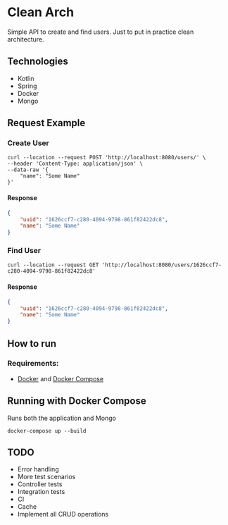 # Clean Arch
Simple API to create and find users. Just to put in practice clean architecture.

## Technologies
- Kotlin
- Spring
- Docker
- Mongo

## Request Example

### Create User
```
curl --location --request POST 'http://localhost:8080/users/' \
--header 'Content-Type: application/json' \
--data-raw '{
    "name": "Some Name"
}'
```

#### Response
```json
{
    "uuid": "1626ccf7-c280-4094-9798-861f82422dc8",
    "name": "Some Name"
}
```

### Find User
```
curl --location --request GET 'http://localhost:8080/users/1626ccf7-c280-4094-9798-861f82422dc8'
```

#### Response
```json
{
    "uuid": "1626ccf7-c280-4094-9798-861f82422dc8",
    "name": "Some Name"
}
```

## How to run

### Requirements:
- [Docker](https://docs.docker.com/get-docker/) and [Docker Compose](https://docs.docker.com/compose/install/)

## Running with Docker Compose
Runs both the application and Mongo
```
docker-compose up --build
```

## TODO
- Error handling
- More test scenarios
- Controller tests
- Integration tests
- CI
- Cache
- Implement all CRUD operations